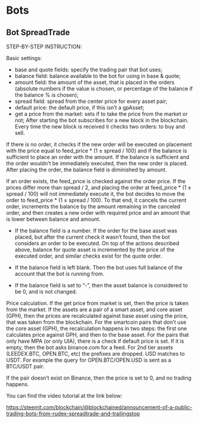 # Bots

## Bot SpreadTrade

STEP-BY-STEP INSTRUCTION:

Basic settings:

* base and quote fields: specify the trading pair that bot uses;
* balance field: balance available to the bot for using in base & quote;
* amount field: the amount of the asset, that is placed in the orders (absolute numbers if the value is chosen, or percentage of the balance if the balance % is chosen);
* spread field: spread from the center price for every asset pair;
* default price: the default price, if this isn’t a gpAsset;
* get a price from the market: sets if to take the price from the market or not;
After starting the bot subscribes for a new block in the blockchain. Every time the new block is received it checks two orders: to buy and sell.

If there is no order, it checks if the new order will be executed on placement with the price equal to feed_price * (1 ± spread / 100) and if the balance is sufficient to place an order with the amount.
If the balance is sufficient and the order wouldn’t be immediately executed, then the new order is placed. After placing the order, the balance field is diminished by amount.

If an order exists, the feed_price is checked against the order price. If the prices differ more than spread / 2, and placing the order at feed_price * (1 ± spread / 100) will not immediately execute it, the bot decides to move the order to feed_price * (1 ± spread / 100).
To that end, it cancels the current order, increments the balance by the amount remaining in the canceled order, and then creates a new order with required price and an amount that is lower between balance and amount.

* If the balance field is a number. If the order for the base asset was placed, but after the current check it wasn’t found, then the bot considers an order to be executed. On top of the actions described above, balance for quote asset is incremented by the price of the executed order, and similar checks exist for the quote order.

* If the balance field is left blank. Then the bot uses full balance of the account that the bot is running from.

* If the balance field is set to “-”, then the asset balance is considered to be 0, and is not changed.

Price calculation. If the get price from market is set, then the price is taken from the market. If the assets are a pair of a smart asset, and core asset (GPH), then the prices are recalculated against base asset using the price, that was taken from the blockchain. For the smartcoin pairs that don’t use the core asset (GPH), the recalculation happens in two steps: the first one calculates price against GPH, and then to the base asset.
For the pairs that only have MPA (or only UIA), there is a check if default price is set. If it is empty, then the bot asks binance.com for a feed. For 2nd tier assets (LEEDEX.BTC, OPEN.BTC, etc) the prefixes are dropped. USD matches to USDT. For example the query for OPEN.BTC/OPEN.USD is sent as a BTC/USDT pair.

If the pair doesn’t exist on Binance, then the price is set to 0, and no trading happens.

You can find the video tutorial at the link below:

https://steemit.com/blockchain/@blockchained/announcement-of-a-public-trading-bots-from-rudex-spreadtrade-and-trailingstop
